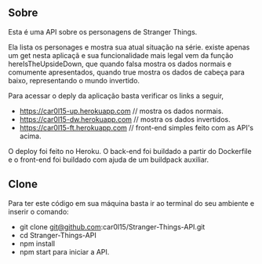 ## Sobre

Esta é uma API sobre os personagens de Stranger Things.

Ela lista os personages e mostra sua atual situação na série.
existe apenas um get nesta aplicaçã e sua funcionalidade mais 
legal vem da função hereIsTheUpsideDown, que quando falsa mostra os
dados normais e comumente apresentados, quando true mostra
os dados de cabeça para baixo, representando o mundo invertido.

Para acessar o deply da aplicação basta verificar os links a seguir,
- https://car0l15-up.herokuapp.com   // mostra os dados normais.
- https://car0l15-dw.herokuapp.com   // mostra os dados invertidos.
- https://car0l15-ft.herokuapp.com  // front-end simples feito com as API's acima.

O deploy foi feito no Heroku. O back-end foi buildado a partir do Dockerfile e
o front-end foi buildado com ajuda de um buildpack auxiliar.

## Clone

Para ter este código em sua máquina basta ir ao terminal do seu ambiente e inserir o comando:

- git clone git@github.com:car0l15/Stranger-Things-API.git 
- cd Stranger-Things-API
- npm install
- npm start para iniciar a API.
